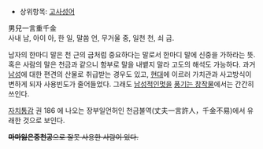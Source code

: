   * 상위항목: [고사성어](%EA%B3%A0%EC%82%AC%EC%84%B1%EC%96%B4.md)  

男兒一言重千金  
사내 남, 아이 아, 한 일, 말씀 언, 무거울 중, 일천 천, 쇠 금.

남자의 한마디 말은 천 근의 금처럼 중요하다는 말로서 한마디 말에 신중을 가하라는 뜻. 혹은 사람의 말은 천금과 같으니 함부로 말을 내뱉지
말라 고도의 해석도 가능하다. 과거 [남성](%EB%82%A8%EC%84%B1.md)에 대한 편견의 산물로 취급받는 경우도 있고,
[현대](%ED%98%84%EB%8C%80.md)에 이르러 가치관과 사고방식이 변하게 되자 사용빈도가 줄어들었다. 그래도 [남성적인멋을](%EC%8C%88%EB%A7%88%EC%9D%B4.md) [풍기는 창작물](Bad%20Ass.md)에서는 간간히 쓰인다.

[자치통감](%EC%9E%90%EC%B9%98%ED%86%B5%EA%B0%90.md) 권 186 에 나오는 장부일언허인
천금불역(丈夫一言許人，千金不易)에서 유래한 것으로 보인다.

<del>**마마잃은중천공**으로 잘못 사용한 사람이 있다.</del>

